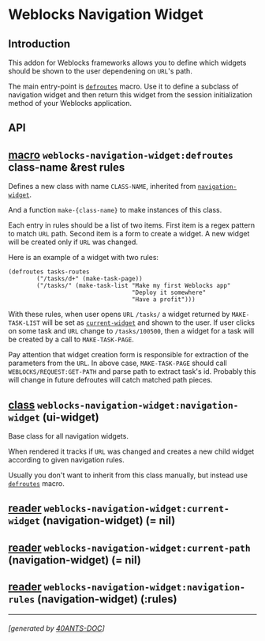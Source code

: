 <a id="x-28WEBLOCKS-NAVIGATION-WIDGET-3A-40README-2040ANTS-DOC-2FLOCATIVES-3ASECTION-29"></a>

# Weblocks Navigation Widget

<a id="introduction"></a>

## Introduction

This addon for Weblocks frameworks allows you to define which widgets should be
shown to the user dependening on `URL`'s path.

The main entry-point is [`defroutes`][5b28] macro. Use it to define a subclass of
navigation widget and then return this widget from the session initialization
method of your Weblocks application.

<a id="api"></a>

## API

<a id="x-28WEBLOCKS-NAVIGATION-WIDGET-3ADEFROUTES-20-2840ANTS-DOC-2FLOCATIVES-3AMACRO-29-29"></a>

## [macro](702f) `weblocks-navigation-widget:defroutes` class-name &rest rules

Defines a new class with name `CLASS-NAME`, inherited from [`navigation-widget`][7491].

And a function `make-{class-name}` to make instances of this class.

Each entry in rules should be a list of two items. First item is a regex pattern to match `URL` path.
Second item is a form to create a widget. A new widget will be created only if `URL`
was changed.

Here is an example of a widget with two rules:

```
(defroutes tasks-routes
        ("/tasks/d+" (make-task-page))
        ("/tasks/" (make-task-list "Make my first Weblocks app"
                                   "Deploy it somewhere"
                                   "Have a profit")))
```
With these rules, when user opens `URL` `/tasks/` a widget returned by `MAKE-TASK-LIST`
will be set as [`current-widget`][6c59] and shown to the user. If user clicks on some task
and `URL` change to `/tasks/100500`, then a widget for a task will be created by a call
to `MAKE-TASK-PAGE`.

Pay attention that widget creation form is responsible for extraction of the parameters
from the `URL`. In above case, `MAKE-TASK-PAGE` should call `WEBLOCKS/REQUEST:GET-PATH` and
parse path to extract task's id. Probably this will change in future defroutes will catch
matched path pieces.

<a id="x-28WEBLOCKS-NAVIGATION-WIDGET-3ANAVIGATION-WIDGET-20CLASS-29"></a>

## [class](01c8) `weblocks-navigation-widget:navigation-widget` (ui-widget)

Base class for all navigation widgets.

When rendered it tracks if `URL` was changed and
creates a new child widget according to given navigation rules.

Usually you don't want to inherit from this class manually,
but instead use [`defroutes`][5b28] macro.

<a id="x-28WEBLOCKS-NAVIGATION-WIDGET-3ACURRENT-WIDGET-20-2840ANTS-DOC-2FLOCATIVES-3AREADER-20WEBLOCKS-NAVIGATION-WIDGET-3ANAVIGATION-WIDGET-29-29"></a>

## [reader](82ed) `weblocks-navigation-widget:current-widget` (navigation-widget) (= nil)

<a id="x-28WEBLOCKS-NAVIGATION-WIDGET-3ACURRENT-PATH-20-2840ANTS-DOC-2FLOCATIVES-3AREADER-20WEBLOCKS-NAVIGATION-WIDGET-3ANAVIGATION-WIDGET-29-29"></a>

## [reader](2c8b) `weblocks-navigation-widget:current-path` (navigation-widget) (= nil)

<a id="x-28WEBLOCKS-NAVIGATION-WIDGET-3ANAVIGATION-RULES-20-2840ANTS-DOC-2FLOCATIVES-3AREADER-20WEBLOCKS-NAVIGATION-WIDGET-3ANAVIGATION-WIDGET-29-29"></a>

## [reader](9894) `weblocks-navigation-widget:navigation-rules` (navigation-widget) (:rules)


[6c59]: #x-28WEBLOCKS-NAVIGATION-WIDGET-3ACURRENT-WIDGET-20-2840ANTS-DOC-2FLOCATIVES-3AREADER-20WEBLOCKS-NAVIGATION-WIDGET-3ANAVIGATION-WIDGET-29-29
[5b28]: #x-28WEBLOCKS-NAVIGATION-WIDGET-3ADEFROUTES-20-2840ANTS-DOC-2FLOCATIVES-3AMACRO-29-29
[7491]: #x-28WEBLOCKS-NAVIGATION-WIDGET-3ANAVIGATION-WIDGET-20CLASS-29
[702f]: NIL/blob/b4e2b9882faffffc7a922bb1bdd4a8639d6eb058/src/core.lisp#L118
[01c8]: NIL/blob/b4e2b9882faffffc7a922bb1bdd4a8639d6eb058/src/core.lisp#L68
[82ed]: NIL/blob/b4e2b9882faffffc7a922bb1bdd4a8639d6eb058/src/core.lisp#L69
[2c8b]: NIL/blob/b4e2b9882faffffc7a922bb1bdd4a8639d6eb058/src/core.lisp#L71
[9894]: NIL/blob/b4e2b9882faffffc7a922bb1bdd4a8639d6eb058/src/core.lisp#L73

* * *
###### [generated by [40ANTS-DOC](https://40ants.com/doc/)]
